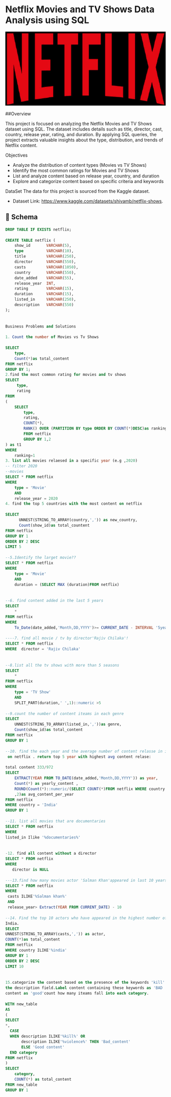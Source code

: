 # Netflix Movies and TV Shows Data Analysis using SQL

![Netflix Logo](https://github.com/Jesica78/netflix_sql_project_1/blob/main/netflix%20212.jpg)

##Overview

 This project is focused on analyzing the Netflix Movies and TV Shows dataset using SQL.
The dataset includes details such as title, director, cast, country, release year, rating, and duration.
By applying SQL queries, the project extracts valuable insights about the type, distribution, and trends of Netflix content.

Objectives

* Analyze the distribution of content types (Movies vs TV Shows)
* Identify the most common ratings for Movies and TV Shows
* List and analyze content based on release year, country, and duration
* Explore and categorize content based on specific criteria and keywords

DataSet 
The data for this project is sourced from the Kaggle dataset.
* Dataset Link: https://www.kaggle.com/datasets/shivamb/netflix-shows.

## 📌 Schema

```sql
DROP TABLE IF EXISTS netflix;

CREATE TABLE netflix (
    show_id       VARCHAR(5),
    type          VARCHAR(10),
    title         VARCHAR(250),
    director      VARCHAR(550),
    casts         VARCHAR(1050),
    country       VARCHAR(550),
    date_added    VARCHAR(55),
    release_year  INT,
    rating        VARCHAR(15),
    duration      VARCHAR(15),
    listed_in     VARCHAR(250),
    description   VARCHAR(550)
);


Business Problems and Solutions

1. Count the number of Movies vs Tv Shows

SELECT 
    type,
	Count(*)as total_content
FROM netflix
GROUP BY 1;
2.find the most common rating for movies and tv shows
SELECT 
     type,
	 rating
FROM
(
    SELECT
	    type,
		rating,
		COUNT(*),
		RANK() OVER (PARTITION BY type ORDER BY COUNT(*)DESC)as ranking
		FROM netflix
		GROUP BY 1,2
) as t1
WHERE 
    ranking=1
3. list all movies relaesed in a specific year (e.g ,2020)
-- filter 2020
--movies
SELECT * FROM netflix
WHERE 
    type = 'Movie'
	AND
    release_year = 2020
4. find the top 5 countries with the most content on netflix

SELECT
      UNNEST(STRING_TO_ARRAY(country,',')) as new_country,
      Count(show_id)as total_countent	
FROM netflix 
GROUP BY 1 
ORDER BY 2 DESC
LIMIT 5

--5.Identify the larget movie??
SELECT * FROM netflix
WHERE 
    type = 'Movie'
	AND
	duration = (SELECT MAX (duration)FROM netflix)


--6. find content added in the last 5 years
SELECT
    *
FROM netflix
WHERE
    To_Date(date_added,'Month,DD,YYYY')>= CURRENT_DATE - INTERVAL '5years'

----7. find all movie / tv by director'Rajiv Chilaka'!
SELECT * FROM netflix  
WHERE  director = 'Rajiv Chilaka'


--8.list all the tv shows with more than 5 seasons
SELECT
    *
FROM netflix
WHERE 
    type = 'TV Show'
	AND
    SPLIT_PART(duration,' ',1)::numeric >5

--9.count the number of content iteams in each genre
SELECT
    UNNEST(STRING_TO_ARRAY(listed_in,','))as genre,
	Count(show_id)as total_content
FROM netflix
GROUP BY 1

--10. find the each year and the average number of content relasse in india
 on netflix . return top 5 year with highest avg content relase:

total content 333/972
SELECT
    EXTRACT(YEAR FROM TO_DATE(date_added,'Month,DD,YYYY')) as year,
	Count(*) as yearly_content ,
	ROUND(Count(*)::numeric/(SELECT COUNT(*)FROM netflix WHERE country = 'India')::numeric*100
	,2)as avg_content_per_year
FROM netflix
WHERE country = 'India'
GROUP BY 1

--11. list all movies that are documentaries
SELECT * FROM netflix
WHERE
listed_in Ilike '%documentaries%'


-12. find all content without a director
SELECT * FROM netflix
WHERE
   director is NULL

---13.find how many movies actor 'Salman Khan'appeared in last 10 years!
SELECT * FROM netflix
WHERE
 casts ILIKE'%Salman khan%'
 AND
 release_year> Extract(YEAR FROM CURRENT_DATE) - 10

--14. Find the top 10 actors who have appeared in the highest number of movies product in
India.
SELECT
UNNEST(STRING_TO_ARRAY(casts,',')) as actor,
COUNT(*)as total_content
FROM netflix
WHERE country ILIKE'%india'
GROUP BY 1
ORDER BY 2 DESC
LIMIT 10


15.categorize the content based on the presence of the keywords 'kill' and 'violence' in
the description field.Label content containing these keywords as 'BAD ' and all other 
content as 'good'count how many iteams fall into each category.

WITH new_table
AS
(
SELECT
*,
  CASE 
  WHEN description ILIKE'%kill%' OR 
       description ILIKE'%violence%' THEN 'Bad_content'
	   ELSE 'Good content'
  END category	   
FROM netflix
)
SELECT 
    category,
	COUNT(*) as total_content
FROM new_table
GROUP BY 1


